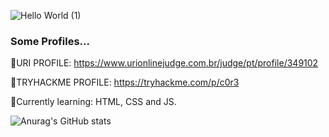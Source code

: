 ![Hello World (1)](https://user-images.githubusercontent.com/67143213/116002490-5ef7a280-a5d0-11eb-9dcc-bace97f0e494.png)


### Some Profiles...

:dart:URI PROFILE: https://www.urionlinejudge.com.br/judge/pt/profile/349102

:dart:TRYHACKME PROFILE: https://tryhackme.com/p/c0r3

:monocle_face:Currently learning: HTML, CSS and JS.

![Anurag's GitHub stats](https://github-readme-stats.vercel.app/api?username=EuricoDNJR&show_icons=true&theme=transparent&count_private=true)
